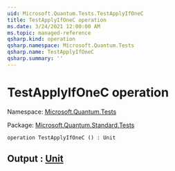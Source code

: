 ```yaml
---
uid: Microsoft.Quantum.Tests.TestApplyIfOneC
title: TestApplyIfOneC operation
ms.date: 3/24/2021 12:00:00 AM
ms.topic: managed-reference
qsharp.kind: operation
qsharp.namespace: Microsoft.Quantum.Tests
qsharp.name: TestApplyIfOneC
qsharp.summary: ''
---
```


# TestApplyIfOneC operation

Namespace: [Microsoft.Quantum.Tests](xref:Microsoft.Quantum.Tests)

Package: [Microsoft.Quantum.Standard.Tests](https://nuget.org/packages/Microsoft.Quantum.Standard.Tests)




```qsharp
operation TestApplyIfOneC () : Unit
```


## Output : [Unit](xref:microsoft.quantum.lang-ref.unit)

